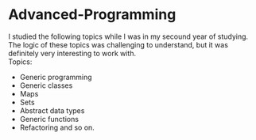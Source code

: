 # Advanced-Programming
I studied the following topics while I was in my secound year of studying. <br>
The logic of these topics was challenging to understand, but it was definitely very interesting to work with.<br>
Topics: 
- Generic programming 
- Generic classes
- Maps
- Sets
- Abstract data types 
- Generic functions 
- Refactoring and so on.
